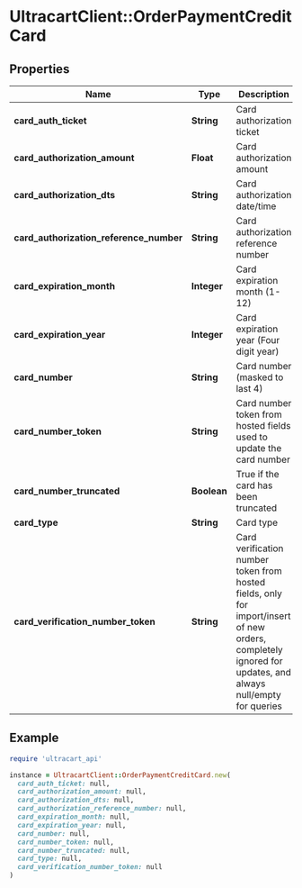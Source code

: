 # UltracartClient::OrderPaymentCreditCard

## Properties

| Name | Type | Description | Notes |
| ---- | ---- | ----------- | ----- |
| **card_auth_ticket** | **String** | Card authorization ticket | [optional] |
| **card_authorization_amount** | **Float** | Card authorization amount | [optional] |
| **card_authorization_dts** | **String** | Card authorization date/time | [optional] |
| **card_authorization_reference_number** | **String** | Card authorization reference number | [optional] |
| **card_expiration_month** | **Integer** | Card expiration month (1-12) | [optional] |
| **card_expiration_year** | **Integer** | Card expiration year (Four digit year) | [optional] |
| **card_number** | **String** | Card number (masked to last 4) | [optional] |
| **card_number_token** | **String** | Card number token from hosted fields used to update the card number | [optional] |
| **card_number_truncated** | **Boolean** | True if the card has been truncated | [optional] |
| **card_type** | **String** | Card type | [optional] |
| **card_verification_number_token** | **String** | Card verification number token from hosted fields, only for import/insert of new orders, completely ignored for updates, and always null/empty for queries | [optional] |

## Example

```ruby
require 'ultracart_api'

instance = UltracartClient::OrderPaymentCreditCard.new(
  card_auth_ticket: null,
  card_authorization_amount: null,
  card_authorization_dts: null,
  card_authorization_reference_number: null,
  card_expiration_month: null,
  card_expiration_year: null,
  card_number: null,
  card_number_token: null,
  card_number_truncated: null,
  card_type: null,
  card_verification_number_token: null
)
```

